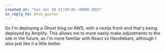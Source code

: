 ```yaml
---
created_at: "Sun Jul 18 21:50:05 +0000 2021"
in_reply_to: @leo_guinan
---
```


So I'm deploying a Ghost blog on AWS, with a nextjs front-end that's being deployed by Amplify. This allows me to more easily make adjustments to the site in the future, as I'm more familiar with React vs Handlebars, although I also just like it a little better.